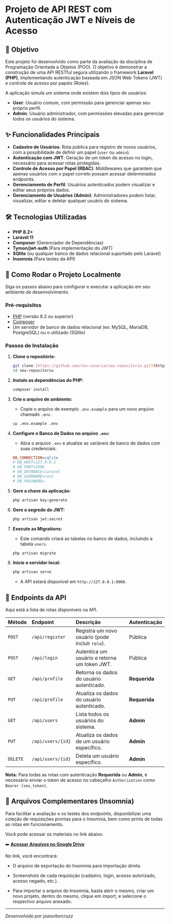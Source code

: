 # Projeto de API REST com Autenticação JWT e Níveis de Acesso

## 🎯 Objetivo

Este projeto foi desenvolvido como parte da avaliação da disciplina de Programação Orientada a Objetos (POO). O objetivo é demonstrar a construção de uma API RESTful segura utilizando o framework **Laravel (PHP)**, implementando autenticação baseada em JSON Web Tokens (JWT) e controle de acesso por papéis (Roles).

A aplicação simula um sistema onde existem dois tipos de usuários:
* **User**: Usuário comum, com permissão para gerenciar apenas seu próprio perfil.
* **Admin**: Usuário administrador, com permissões elevadas para gerenciar todos os usuários do sistema.

## ✨ Funcionalidades Principais

* **Cadastro de Usuários**: Rota pública para registro de novos usuários, com a possibilidade de definir um papel (`user` ou `admin`).
* **Autenticação com JWT**: Geração de um token de acesso no login, necessário para acessar rotas protegidas.
* **Controle de Acesso por Papel (RBAC)**: Middlewares que garantem que apenas usuários com o papel correto possam acessar determinados endpoints.
* **Gerenciamento de Perfil**: Usuários autenticados podem visualizar e editar seus próprios dados.
* **Gerenciamento de Usuários (Admin)**: Administradores podem listar, visualizar, editar e deletar qualquer usuário do sistema.

## 🛠️ Tecnologias Utilizadas

* **PHP 8.2+**
* **Laravel 11**
* **Composer** (Gerenciador de Dependências)
* **Tymon/jwt-auth** (Para implementação do JWT)
* **SQlite** (ou qualquer banco de dados relacional suportado pelo Laravel)
* **Insomnia** (Para testes da API)

## 🚀 Como Rodar o Projeto Localmente

Siga os passos abaixo para configurar e executar a aplicação em seu ambiente de desenvolvimento.

### Pré-requisitos
* [PHP](https://www.php.net/downloads.php) (versão 8.2 ou superior)
* [Composer](https://getcomposer.org/)
* Um servidor de banco de dados relacional (ex: MySQL, MariaDB, PostgreSQL) ou o utilizado (SQlite)

### Passos de Instalação

1.  **Clone o repositório:**
    ```bash
    git clone [https://github.com/seu-usuario/seu-repositorio.git](https://github.com/seu-usuario/seu-repositorio.git)
    cd seu-repositorio
    ```

2.  **Instale as dependências do PHP:**
    ```bash
    composer install
    ```

3.  **Crie o arquivo de ambiente:**
    * Copie o arquivo de exemplo `.env.example` para um novo arquivo chamado `.env`.
    ```bash
    cp .env.example .env
    ```

4.  **Configure o Banco de Dados no arquivo `.env`:**
    * Abra o arquivo `.env` e atualize as variáveis de banco de dados com suas credenciais.
    ```ini
    DB_CONNECTION=sqlite
    # DB_HOST=127.0.0.1
    # DB_PORT=3306
    # DB_DATABASE=laravel
    # DB_USERNAME=root
    # DB_PASSWORD=
    ```

5.  **Gere a chave da aplicação:**
    ```bash
    php artisan key:generate
    ```

6.  **Gere o segredo do JWT:**
    ```bash
    php artisan jwt:secret
    ```

7.  **Execute as Migrations:**
    * Este comando criará as tabelas no banco de dados, incluindo a tabela `users`.
    ```bash
    php artisan migrate
    ```

8.  **Inicie o servidor local:**
    ```bash
    php artisan serve
    ```
    * A API estará disponível em `http://127.0.0.1:8000`.

## 📖 Endpoints da API

Aqui está a lista de rotas disponíveis na API.

| Método | Endpoint               | Descrição                                         | Autenticação   |
| :----- | :--------------------- | :------------------------------------------------ | :------------- |
| `POST` | `/api/register`        | Registra um novo usuário (pode incluir `role`).   |  Pública      |
| `POST` | `/api/login`           | Autentica um usuário e retorna um token JWT.      | Pública      |
| `GET`  | `/api/profile`         | Retorna os dados do usuário autenticado.          | **Requerida** |
| `PUT`  | `/api/profile`         | Atualiza os dados do usuário autenticado.         | **Requerida** |
| `GET`  | `/api/users`           | Lista todos os usuários do sistema.               | **Admin** |
| `PUT`  | `/api/users/{id}`      | Atualiza os dados de um usuário específico.       | **Admin** |
| `DELETE`| `/api/users/{id}`     | Deleta um usuário específico.                     | **Admin** |

**Nota:** Para todas as rotas com autenticação **Requerida** ou **Admin**, é necessário enviar o token de acesso no cabeçalho `Authorization` como `Bearer [seu_token]`.

## 📂 Arquivos Complementares (Insomnia)

Para facilitar a avaliação e os testes dos endpoints, disponibilizei uma coleção de requisições prontas para o Insomnia, bem como prints de todas as rotas em funcionamento.

Você pode acessar os materiais no link abaixo:

➡️ **[Acessar Arquivos no Google Drive](https://drive.google.com/drive/folders/19EkOpgVMgJ4Kk2qJTjaNDYhsWEQ7X5yE?usp=sharing)**

No link, você encontrará:
* O arquivo de exportação do Insomnia para importação direta.
* Screenshots de cada requisição (cadastro, login, acesso autorizado, acesso negado, etc.).


* Para importar o arquivo do Insomnia, basta abrir o mesmo, criar um novo projeto, dentro do mesmo, clique em import, e selecione o respectivo arquivo anexado.
---
*Desenvolvido por joaovitorcruzz*